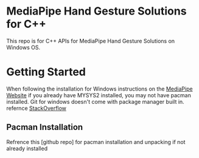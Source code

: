 # MediaPipe Hand Gesture Solutions for C++ #
This repo is for C++ APIs for MediaPipe Hand Gesture Solutions on Windows OS.
# Getting Started
When following the installation for Windows instructions on the [MediaPipe Website](https://ai.google.dev/edge/mediapipe/framework/getting_started/#installing_on_windows)
if you already have MYSYS2 installed, you may not have pacman installed. Git for windows doesn't come with package manager built in.
refernce [StackOverflow](https://stackoverflow.com/questions/32712133/package-management-in-git-for-windows-git-bash/60611888#60611888)
## Pacman Installation
Refrence this [github repo] for pacman installation and unpacking if not already installed
